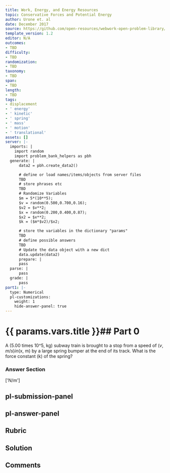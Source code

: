 ```yaml
---
title: Work, Energy, and Energy Resources
topic: Conservative Forces and Potential Energy
author: Urone et. al
date: December 2017
source: https://github.com/open-resources/webwork-open-problem-library/tree/master/Contrib/BrockPhysics/College_Physics_Urone/7.Work_Energy_and_Energy_Resources/7-04.Conservative_Forces_and_Potential_Energy/NU_U17_07_04_001.pg
template_version: 1.2
editor: N/A
outcomes:
- TBD
difficulty:
- TBD
randomization:
- TBD
taxonomy:
- TBD
span:
- TBD
length:
- TBD
tags:
- displacement
- ' energy'
- ' kinetic'
- ' spring'
- ' mass'
- ' motion'
- ' translational'
assets: []
server: |-
  imports: |
    import random
    import problem_bank_helpers as pbh
  generate: |
      data2 = pbh.create_data2()

      # define or load names/items/objects from server files
      TBD
      # store phrases etc
      TBD
      # Randomize Variables
      $m = 5*(10**5);
      $v = random(0.500,0.700,0.16);
      $v2 = $v**2;
      $x = random(0.200,0.400,0.87);
      $x2 = $x**2;
      $k = ($m*$v2)/$x2;

      # store the variables in the dictionary "params"
      TBD
      # define possible answers
      TBD
      # Update the data object with a new dict
      data.update(data2)
      prepare: |
      pass
  parse: |
      pass
  grade: |
      pass
part1: |-
  type: Numerical
  pl-customizations:
    weight: 1
    hide-answer-panel: true
---
```


# {{ params.vars.title }}## Part 0 
A (5.00 times 10^5, kg) subway train is brought to a stop from a speed of ($v, m/s) in ($x, m) by a large spring bumper at the end of its track. What is the force constant (k) of the spring? 


### Answer Section 
['N/m']

## pl-submission-panel 


## pl-answer-panel 


## Rubric 


## Solution 


## Comments 


